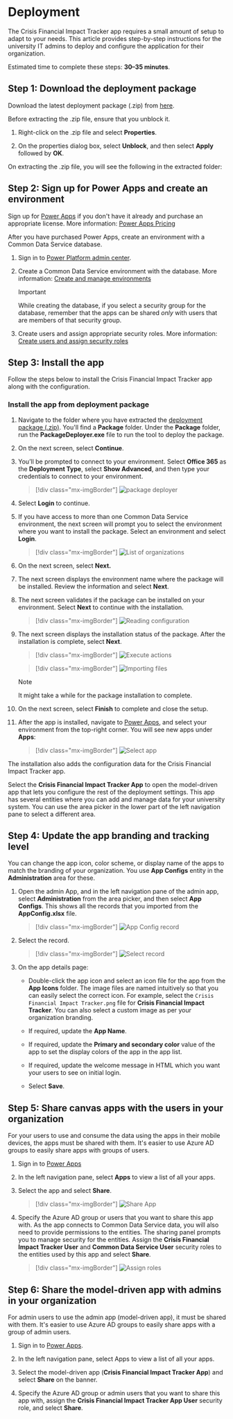 # Deployment

The Crisis Financial Impact Tracker app requires a small amount of setup to adapt to your needs. This article provides step-by-step instructions for the university IT admins to deploy and configure the application for their organization.

Estimated time to complete these steps: **30–35 minutes**.

## Step 1: Download the deployment package

Download the latest deployment package (.zip) from [here](https://github.com/microsoft/powerapps-tools/blob/master/Apps/CrisisFinancialImpactTracker/CrisisFinancialImpactTracker.zip).

Before extracting the .zip file, ensure that you unblock it.

1. Right-click on the .zip file and select **Properties**.

1. On the properties dialog box, select **Unblock**, and then select **Apply** followed by **OK**.

On extracting the .zip file, you will see the following in the extracted folder:

## Step 2: Sign up for Power Apps and create an environment

Sign up for [Power Apps](https://docs.microsoft.com/power-platform/admin/signup-for-powerapps-admin) if you don't have it already and purchase an appropriate license. More information: [Power Apps Pricing](https://powerapps.microsoft.com/pricing/)

After you have purchased Power Apps, create an environment with a Common Data Service database.

1. Sign in to [Power Platform admin center](https://aka.ms/ppac).

1. Create a Common Data Service environment with the database. More information: [Create and manage environments](https://docs.microsoft.com/power-platform/admin/create-environment)

    > [!IMPORTANT]
    >  While creating the database, if you select a security group for the database, remember that the apps can be shared *only* with users that are members of that security group.

1. Create users and assign appropriate security roles. More information: [Create users and assign security roles](https://docs.microsoft.com/power-platform/admin/create-users-assign-online-security-roles)

## Step 3: Install the app

Follow the steps below to install the Crisis Financial Impact Tracker app along with the configuration.

### Install the app from deployment package

1. Navigate to the folder where you have extracted the [deployment package (.zip)](https://docs.microsoft.com/powerapps/sample-apps/emergency-response/deploy-configure#step-1-download-the-deployment-package). You'll find a **Package** folder. Under the **Package** folder, run the **PackageDeployer.exe** file to run the tool to deploy the package.

1. On the next screen, select **Continue**.

1. You’ll be prompted to connect to your environment. Select **Office 365** as the **Deployment Type**, select **Show Advanced**, and then type your credentials to connect to your environment.

   > [!div class="mx-imgBorder"]
   > ![package deployer](./media/package-deployer-connection-details-pane.png)

1. Select **Login** to continue.

1. If you have access to more than one Common Data Service environment, the next screen will prompt you to select the environment where you want to install the package. Select an environment and select **Login**.

    > [!div class="mx-imgBorder"]
    > ![List of organizations](./media/list-of-organizations-available.png)

1. On the next screen, select **Next.**

1. The next screen displays the environment name where the package will be installed. Review the information and select **Next**.

1. The next screen validates if the package can be installed on your environment. Select **Next** to continue with the installation.

   > [!div class="mx-imgBorder"]
   > ![Reading configuration](./media/reading-installer-configuration.png)

1. The next screen displays the installation status of the package. After the installation is complete, select **Next**.

   > [!div class="mx-imgBorder"]
   > ![Execute actions](./media/execute-install-actions.png)

   > [!div class="mx-imgBorder"]
   > ![Importing files](./media/importing-files.png)

   > [!NOTE]
   >  It might take a while for the package installation to complete.

1. On the next screen, select **Finish** to complete and close the setup.

1. After the app is installed, navigate to [Power Apps](https://make.powerapps.com/), and select your environment from the top-right corner. You will see new apps under **Apps**:

   > [!div class="mx-imgBorder"]
   > ![Select app](./media/select-app-from-list-of-apps.png)

The installation also adds the configuration data for the Crisis Financial Impact Tracker app.

Select the **Crisis Financial Impact Tracker App** to open the model-driven app that lets you configure the rest of the deployment settings. This app has several entities where you can add and manage data for your university system. You can use the area picker in the lower part of the left navigation pane to select a different area.

## Step 4: Update the app branding and tracking level

You can change the app icon, color scheme, or display name of the apps to
match the branding of your organization. You use **App Configs** entity in
the **Administration** area for these.

1. Open the admin App, and in the left navigation pane of the admin app, select **Administration** from the area picker, and then select **App Configs**. This shows all the records that you imported from the **AppConfig.xlsx** file.

   > [!div class="mx-imgBorder"]
   > ![App Config record](./media/select-app-config-record.png)

1. Select the record.

    > [!div class="mx-imgBorder"]
    > ![Select record](./media/cfit-app-config-record.png)

1. On the app details page:

   - Double-click the app icon and select an icon file for the app from the **App
    Icons** folder. The image files are named intuitively so that you can easily select the correct icon. For example, select the `Crisis Financial Impact Tracker.png` file for **Crisis Financial Impact Tracker**. You can also select a custom image as per your organization branding.

   - If required, update the **App Name**.

   - If required, update the **Primary and secondary color** value of the app to set the display colors of the app in the app list.

   - If required, update the welcome message in HTML which you want your users to see on initial login.

   - Select **Save**.

## Step 5: Share canvas apps with the users in your organization

For your users to use and consume the data using the apps in their mobile devices, the apps must be shared with them. It's easier to use Azure AD groups
to easily share apps with groups of users.

1. Sign in to [Power Apps](https://make.powerapps.com/)

1. In the left navigation pane, select **Apps** to view a list of all your apps.

1. Select the app and select **Share**.

   > [!div class="mx-imgBorder"]
   > ![Share App](./media/share-app.png)

1. Specify the Azure AD group or users that you want to share this app with. As the app connects to Common Data Service data, you will also need to provide permissions to the entities. The sharing panel prompts you to manage
security for the entities. Assign the **Crisis Financial Impact Tracker User** and **Common Data Service User** security roles to the entities used by this app and select **Share**.

   > [!div class="mx-imgBorder"]
   > ![Assign roles](./media/assign-roles.png)

## Step 6: Share the model-driven app with admins in your organization

For admin users to use the admin app (model-driven app), it must be shared
with them. It's easier to use Azure AD groups to easily share apps with a group
of admin users.

1. Sign in to [Power Apps](https://make.powerapps.com/).

2. In the left navigation pane, select Apps to view a list of all your apps.

3. Select the model-driven app (**Crisis Financial Impact Tracker App**) and select **Share** on the banner.

4. Specify the Azure AD group or admin users that you want to share this app
with, assign the **Crisis Financial Impact Tracker App User** security role, and
select **Share**.
